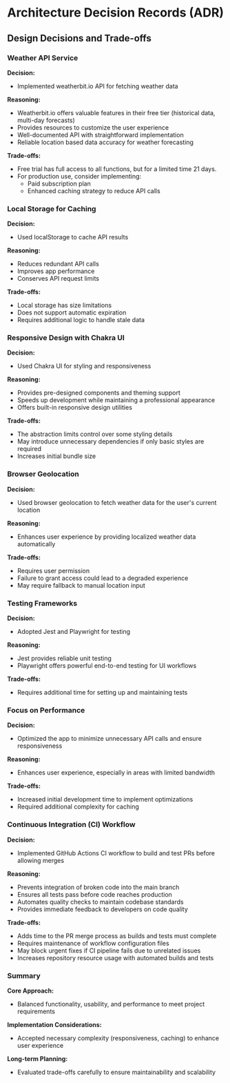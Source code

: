 # Architecture Decision Records (ADR)
## Design Decisions and Trade-offs
### Weather API Service
**Decision:**
- Implemented weatherbit.io API for fetching weather data

**Reasoning:**
- Weatherbit.io offers valuable features in their free tier (historical data, multi-day forecasts)
- Provides resources to customize the user experience
- Well-documented API with straightforward implementation
- Reliable location based data accuracy for weather forecasting

**Trade-offs:**
- Free trial has full access to all functions, but for a limited time 21 days.
- For production use, consider implementing:
    - Paid subscription plan
    - Enhanced caching strategy to reduce API calls

### Local Storage for Caching

**Decision:**
- Used localStorage to cache API results

**Reasoning:**
- Reduces redundant API calls
- Improves app performance
- Conserves API request limits

**Trade-offs:**
- Local storage has size limitations
- Does not support automatic expiration
- Requires additional logic to handle stale data

### Responsive Design with Chakra UI

**Decision:**
- Used Chakra UI for styling and responsiveness

**Reasoning:**
- Provides pre-designed components and theming support
- Speeds up development while maintaining a professional appearance
- Offers built-in responsive design utilities

**Trade-offs:**
- The abstraction limits control over some styling details
- May introduce unnecessary dependencies if only basic styles are required
- Increases initial bundle size

### Browser Geolocation

**Decision:**
- Used browser geolocation to fetch weather data for the user's current location

**Reasoning:**
- Enhances user experience by providing localized weather data automatically

**Trade-offs:**
- Requires user permission
- Failure to grant access could lead to a degraded experience
- May require fallback to manual location input

### Testing Frameworks

**Decision:**
- Adopted Jest and Playwright for testing

**Reasoning:**
- Jest provides reliable unit testing
- Playwright offers powerful end-to-end testing for UI workflows

**Trade-offs:**
- Requires additional time for setting up and maintaining tests

### Focus on Performance

**Decision:**
- Optimized the app to minimize unnecessary API calls and ensure responsiveness

**Reasoning:**
- Enhances user experience, especially in areas with limited bandwidth

**Trade-offs:**
- Increased initial development time to implement optimizations
- Required additional complexity for caching

### Continuous Integration (CI) Workflow

**Decision:**
- Implemented GitHub Actions CI workflow to build and test PRs before allowing merges

**Reasoning:**
- Prevents integration of broken code into the main branch
- Ensures all tests pass before code reaches production
- Automates quality checks to maintain codebase standards
- Provides immediate feedback to developers on code quality

**Trade-offs:**
- Adds time to the PR merge process as builds and tests must complete
- Requires maintenance of workflow configuration files
- May block urgent fixes if CI pipeline fails due to unrelated issues
- Increases repository resource usage with automated builds and tests

### Summary

**Core Approach:**
- Balanced functionality, usability, and performance to meet project requirements

**Implementation Considerations:**
- Accepted necessary complexity (responsiveness, caching) to enhance user experience

**Long-term Planning:**
- Evaluated trade-offs carefully to ensure maintainability and scalability
